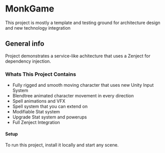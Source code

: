 # MonkGame
This project is mostly a template and testing ground for architecture design and new technology integration

## General info
Project demonstrates a service-like achitecture that uses a Zenject for dependency injection.

### Whats This Project Contains
* Fully rigged and smooth moving character that uses new Unity Input System
* Blendtree animated character movement in every direction
* Spell animations and VFX
* Spell system that you can extend on
* Modifiable Stat system
* Upgrade Stat system and powerups
* Full Zenject Integration

#### Setup
To run this project, install it locally and start any scene.
